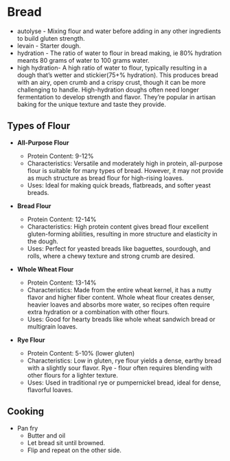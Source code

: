 # Bread

- autolyse - Mixing flour and water before adding in any other ingredients to build gluten strength.
- levain - Starter dough.
- hydration - The ratio of water to flour in bread making, ie 80% hydration meants 80 grams of water to 100 grams water.
- high hydration- A high ratio of water to flour, typically resulting in a dough that’s wetter and stickier(75+% hydration). This produces bread with an airy, open crumb and a crispy crust, though it can be more challenging to handle. High-hydration doughs often need longer fermentation to develop strength and flavor. They’re popular in artisan baking for the unique texture and taste they provide.

## Types of Flour

- **All-Purpose Flour**

  - Protein Content: 9-12%
  - Characteristics: Versatile and moderately high in protein, all-purpose flour is suitable for many types of bread. However, it may not provide as much structure as bread flour for high-rising loaves.
  - Uses: Ideal for making quick breads, flatbreads, and softer yeast breads.

- **Bread Flour**

  - Protein Content: 12-14%
  - Characteristics: High protein content gives bread flour excellent gluten-forming abilities, resulting in more structure and elasticity in the dough.
  - Uses: Perfect for yeasted breads like baguettes, sourdough, and rolls, where a chewy texture and strong crumb are desired.

- **Whole Wheat Flour**

  - Protein Content: 13-14%
  - Characteristics: Made from the entire wheat kernel, it has a nutty flavor and higher fiber content. Whole wheat flour creates denser, heavier loaves and absorbs more water, so recipes often require extra hydration or a combination with other flours.
  - Uses: Good for hearty breads like whole wheat sandwich bread or multigrain loaves.

- **Rye Flour**
  - Protein Content: 5-10% (lower gluten)
  - Characteristics: Low in gluten, rye flour yields a dense, earthy bread with a slightly sour flavor. Rye - flour often requires blending with other flours for a lighter texture.
  - Uses: Used in traditional rye or pumpernickel bread, ideal for dense, flavorful loaves.


## Cooking

- Pan fry
  - Butter and oil
  - Let bread sit until browned. 
  - Flip and repeat on the other side. 